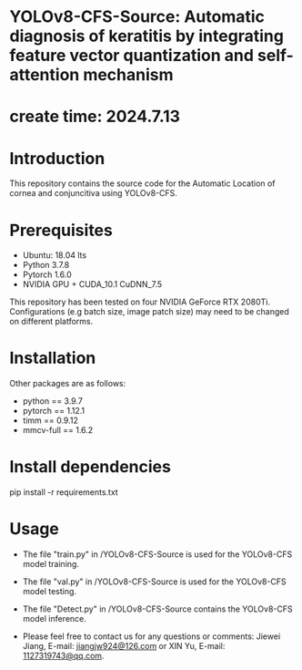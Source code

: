 # YOLOv8-CFS-Source: Automatic diagnosis of keratitis by integrating feature vector quantization and self-attention mechanism
# create time: 2024.7.13

# Introduction
This repository contains the source code for the Automatic Location of cornea and conjuncitiva using YOLOv8-CFS. 


# Prerequisites
* Ubuntu: 18.04 lts
* Python 3.7.8
* Pytorch 1.6.0
* NVIDIA GPU + CUDA_10.1 CuDNN_7.5

This repository has been tested on four NVIDIA GeForce RTX 2080Ti. Configurations (e.g batch size, image patch size) may need to be changed on different platforms.

# Installation
Other packages are as follows:

* python == 3.9.7
* pytorch == 1.12.1 
* timm == 0.9.12  
* mmcv-full == 1.6.2  


# Install dependencies
pip install -r requirements.txt

# Usage
* The file "train.py" in /YOLOv8-CFS-Source is used for the YOLOv8-CFS model training.
* The file "val.py" in /YOLOv8-CFS-Source is used for the YOLOv8-CFS model testing.
* The file "Detect.py" in /YOLOv8-CFS-Source contains the YOLOv8-CFS model inference.





* Please feel free to contact us for any questions or comments: Jiewei Jiang, E-mail: jiangjw924@126.com or XIN Yu, E-mail: 1127319743@qq.com.
